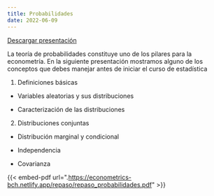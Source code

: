 ```yaml
---
title: Probabilidades
date: 2022-06-09
---
```


[Descargar presentación](https://econometrics-bch.netlify.app/repaso/repaso_probabilidades.pdf)


La teoría de probabilidades constituye uno de los pilares para la econometría. En la siguiente presentación mostramos alguno de los conceptos que debes manejar antes de iniciar el curso de estadística

1. Definiciones básicas

- Variables aleatorias y sus distribuciones

- Caracterización de las distribuciones

2. Distribuciones conjuntas

- Distribución marginal y condicional

- Independencia

- Covarianza

{{< embed-pdf url=".https://econometrics-bch.netlify.app/repaso/repaso_probabilidades.pdf" >}}